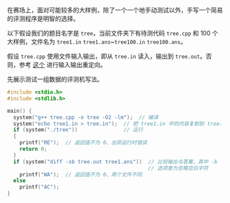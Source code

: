 在赛场上，面对可能较多的大样例，除了一个一个地手动测试以外，手写一个简易的评测程序是明智的选择。

以下假设我们的题目名字是 `tree`，当前文件夹下有待测代码 `tree.cpp` 和 $100$ 个大样例，文件名为 `tree1.in`  `tree1.ans`\~`tree100.in`  `tree100.ans`。

假设 `tree.cpp` 使用文件输入输出，即从 `tree.in` 读入，输出到 `tree.out`。否则，参考 [这个](/tools/cmd/#重定向机制) 进行输入输出重定向。

先展示测试一组数据的评测机写法。

```cpp
#include <stdio.h>
#include <stdlib.h>

main() {
  system("g++ tree.cpp -o tree -O2 -lm");  // 编译
  system("echo tree1.in > tree.in");  // 把 tree1.in 中的内容复制到 tree.in 中
  if (system("./tree"))               // 运行
  {
    printf("RE");  // 返回值不为 0，出现运行时错误
    return 0;
  }
  if (system("diff -sb tree.out tree1.ans"))  // 比较输出与答案，其中 -b
                                              // 选项意为忽略空白字符
    printf("WA");  // 返回值不为 0，两个文件不同
  else
    printf("AC");
}
```

